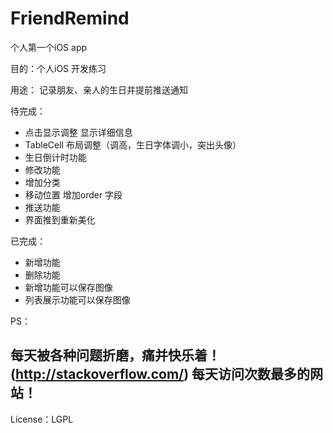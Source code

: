 # FriendRemind

个人第一个iOS app

目的：个人iOS 开发练习

用途： 记录朋友、亲人的生日并提前推送通知

待完成：
- 点击显示调整 显示详细信息
- TableCell  布局调整（调高，生日字体调小，突出头像）
- 生日倒计时功能
- 修改功能
- 增加分类
- 移动位置 增加order 字段
- 推送功能
- 界面推到重新美化

已完成：
- 新增功能
- 删除功能
- 新增功能可以保存图像
- 列表展示功能可以保存图像

PS：
## 每天被各种问题折磨，痛并快乐着！ (http://stackoverflow.com/) 每天访问次数最多的网站！ 
License：LGPL 
